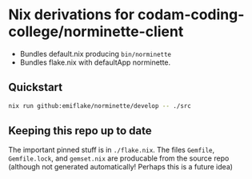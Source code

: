 # Nix derivations for codam-coding-college/norminette-client

- Bundles default.nix producing `bin/norminette`
- Bundles flake.nix with defaultApp norminette.

## Quickstart
```sh
nix run github:emiflake/norminette/develop -- ./src
```

## Keeping this repo up to date
The important pinned stuff is in `./flake.nix`. The files `Gemfile`, `Gemfile.lock`, and `gemset.nix` are producable from the source repo (although not generated automatically! Perhaps this is a future idea)
